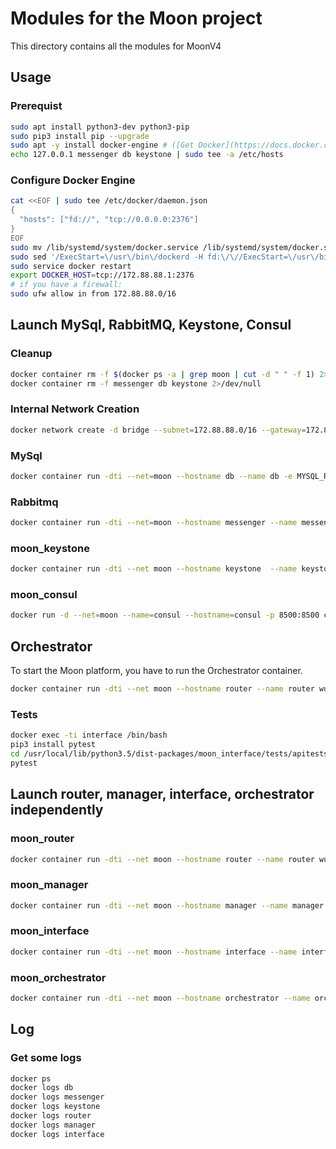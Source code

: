 # Modules for the Moon project

This directory contains all the modules for MoonV4


## Usage

### Prerequist

```bash
sudo apt install python3-dev python3-pip
sudo pip3 install pip --upgrade
sudo apt -y install docker-engine # ([Get Docker](https://docs.docker.com/engine/installation/))
echo 127.0.0.1 messenger db keystone | sudo tee -a /etc/hosts
```

### Configure Docker Engine

```bash
cat <<EOF | sudo tee /etc/docker/daemon.json
{
  "hosts": ["fd://", "tcp://0.0.0.0:2376"]
}
EOF
sudo mv /lib/systemd/system/docker.service /lib/systemd/system/docker.service.bak
sudo sed '/ExecStart=\/usr\/bin\/dockerd -H fd:\/\//ExecStart=\/usr\/bin\/dockerd/' /lib/systemd/system/docker.service.bak | sudo tee /lib/systemd/system/docker.service
sudo service docker restart
export DOCKER_HOST=tcp://172.88.88.1:2376
# if you have a firewall:
sudo ufw allow in from 172.88.88.0/16
```

## Launch MySql, RabbitMQ, Keystone, Consul

### Cleanup
```bash
docker container rm -f $(docker ps -a | grep moon | cut -d " " -f 1) 2>/dev/null
docker container rm -f messenger db keystone 2>/dev/null
```


### Internal Network Creation
```bash
docker network create -d bridge --subnet=172.88.88.0/16 --gateway=172.88.88.1 moon
```


### MySql
```bash
docker container run -dti --net=moon --hostname db --name db -e MYSQL_ROOT_PASSWORD=p4sswOrd1 -e MYSQL_DATABASE=moon -e MYSQL_USER=moon -e MYSQL_PASSWORD=p4sswOrd1 -p 3306:3306 mysql:latest
```

### Rabbitmq
```bash
docker container run -dti --net=moon --hostname messenger --name messenger -e RABBITMQ_DEFAULT_USER=moon -e RABBITMQ_DEFAULT_PASS=p4sswOrd1 -e RABBITMQ_NODENAME=rabbit@messenger -e RABBITMQ_DEFAULT_VHOST=moon -e RABBITMQ_HIPE_COMPILE=1 -p 5671:5671 -p 5672:5672 -p 8080:15672 rabbitmq:3-management
```


### moon_keystone
```bash
docker container run -dti --net moon --hostname keystone  --name keystone  -e DB_HOST=db -e DB_PASSWORD_ROOT=p4sswOrd1 -p 35357:35357 -p 5000:5000 wukongsun/moon_keystone:mitaka
```

### moon_consul
```bash
docker run -d --net=moon --name=consul --hostname=consul -p 8500:8500 consul
```


## Orchestrator
To start the Moon platform, you have to run the Orchestrator container.

```bash
docker container run -dti --net moon --hostname router --name router wukongsun/moon_router:v4.1
```

### Tests
```bash
docker exec -ti interface /bin/bash
pip3 install pytest
cd /usr/local/lib/python3.5/dist-packages/moon_interface/tests/apitests
pytest
```


## Launch router, manager, interface, orchestrator independently


### moon_router
```bash
docker container run -dti --net moon --hostname router --name router wukongsun/moon_router:v4.1
```

### moon_manager
```bash
docker container run -dti --net moon --hostname manager --name manager wukongsun/moon_manager:v4.1
```

### moon_interface
```bash
docker container run -dti --net moon --hostname interface --name interface wukongsun/moon_interface:v4.1
```

### moon_orchestrator
```bash
docker container run -dti --net moon --hostname orchestrator --name orchestrator wukongsun/moon_orchestrator:v4.1
```


## Log
### Get some logs
```bash
docker ps
docker logs db
docker logs messenger
docker logs keystone
docker logs router
docker logs manager
docker logs interface
```
